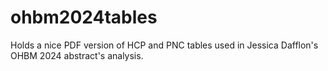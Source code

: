 # ohbm2024tables

Holds a nice PDF version of HCP and PNC tables used in Jessica Dafflon's OHBM 2024 abstract's analysis.
